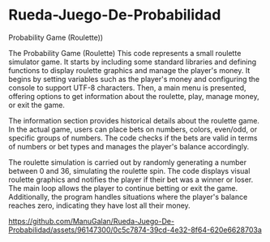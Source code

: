 # Rueda-Juego-De-Probabilidad
Probability Game (Roulette))

The Probability Game (Roulette) This code represents a small roulette simulator game. It starts by including some standard libraries and defining functions to display roulette graphics and manage the player's money. It begins by setting variables such as the player's money and configuring the console to support UTF-8 characters. Then, a main menu is presented, offering options to get information about the roulette, play, manage money, or exit the game.

The information section provides historical details about the roulette game. In the actual game, users can place bets on numbers, colors, even/odd, or specific groups of numbers. The code checks if the bets are valid in terms of numbers or bet types and manages the player's balance accordingly.

The roulette simulation is carried out by randomly generating a number between 0 and 36, simulating the roulette spin. The code displays visual roulette graphics and notifies the player if their bet was a winner or loser. The main loop allows the player to continue betting or exit the game. Additionally, the program handles situations where the player's balance reaches zero, indicating they have lost all their money.







https://github.com/ManuGalan/Rueda-Juego-De-Probabilidad/assets/96147300/0c5c7874-39cd-4e32-8f64-620e6628703a


